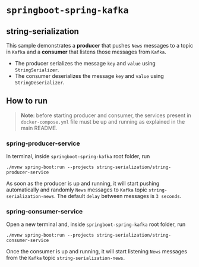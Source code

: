 # `springboot-spring-kafka`

## string-serialization

This sample demonstrates a **producer** that pushes `News` messages to a topic in `Kafka` and a **consumer** that
listens those messages from `Kafka`.

- The producer serializes the message `key` and `value` using `StringSerializer`.
- The consumer deserializes the message `key` and `value` using `StringDeserializer`.

## How to run

> **Note**: before starting producer and consumer, the services present in `docker-compose.yml` file must be up and running
as explained in the main README.

### spring-producer-service

In terminal, inside `springboot-spring-kafka` root folder, run
```
./mvnw spring-boot:run --projects string-serialization/string-producer-service
```

As soon as the producer is up and running, it will start pushing automatically and randomly `News` messages to `Kafka`
topic `string-serialization-news`. The default `delay` between messages is `3 seconds`.

### spring-consumer-service

Open a new terminal and, inside `springboot-spring-kafka` root folder, run
```
./mvnw spring-boot:run --projects string-serialization/string-consumer-service
```

Once the consumer is up and running, it will start listening `News` messages from the `Kafka` topic
`string-serialization-news`.